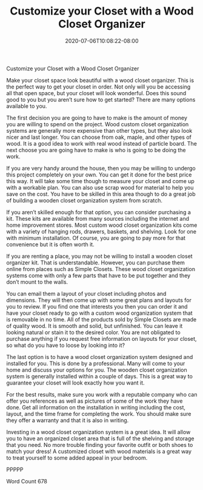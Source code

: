﻿---
title: "Customize your Closet with a Wood Closet Organizer"
date: 2020-07-06T10:08:22-08:00
description: "Closet Organizers txt Tips for Web Success"
featured_image: "/images/Closet Organizers txt.jpg"
tags: ["Closet Organizers txt"]
---

Customize your Closet with a Wood Closet Organizer

Make your closet space look beautiful with a wood closet organizer. This is the perfect way to get your closet in order. Not only will you be accessing all that open space, but your closet will look wonderful. Does this sound good to you but you aren’t sure how to get started? There are many options available to you.

The first decision you are going to have to make is the amount of money you are willing to spend on the project. Wood custom closet organization systems are generally more expensive than other types, but they also look nicer and last longer. You can choose from oak, maple, and other types of wood. It is a good idea to work with real wood instead of particle board. The next choose you are going have to make is who is going to be doing the work. 

If you are very handy around the house, then you may be willing to undergo this project completely on your own. You can get it done for the best price this way. It will take some time though to measure your closet and come up with a workable plan. You can also use scrap wood for material to help you save on the cost. You have to be skilled in this area though to do a great job of building a wooden closet organization system from scratch.

If you aren’t skilled enough for that option, you can consider purchasing a kit. These kits are available from many sources including the internet and home improvement stores. Most custom wood closet organization kits come with a variety of hanging rods, drawers, baskets, and shelving. Look for one with minimum installation. Of course, you are going to pay more for that convenience but it is often worth it. 

If you are renting a place, you may not be willing to install a wooden closet organizer kit. That is understandable. However, you can purchase them online from places such as Simple Closets. These wood closet organization systems come with only a few parts that have to be put together and they don’t mount to the walls. 

You can email them a layout of your closet including photos and dimensions. They will then come up with some great plans and layouts for you to review. If you find one that interests you then you can order it and have your closet ready to go with a custom wood organization system that is removable in no time. All of the products sold by Simple Closets are made of quality wood. It is smooth and solid, but unfinished. You can leave it looking natural or stain it to the desired color. You are not obligated to purchase anything if you request free information on layouts for your closet, so what do you have to loose by looking into it? 

The last option is to have a wood closet organization system designed and installed for you. This is done by a professional. Many will come to your home and discuss your options for you. The wooden closet organization system is generally installed within a couple of days. This is a great way to guarantee your closet will look exactly how you want it. 

For the best results, make sure you work with a reputable company who can offer you references as well as pictures of some of the work they have done. Get all information on the installation in writing including the cost, layout, and the time frame for completing the work. You should make sure they offer a warranty and that it is also in writing. 

Investing in a wood closet organization system is a great idea. It will allow you to have an organized closet area that is full of the shelving and storage that you need. No more trouble finding your favorite outfit or both shoes to match your dress! A customized closet with wood materials is a great way to treat yourself to some added appeal in your bedroom. 

PPPPP

Word Count 678

